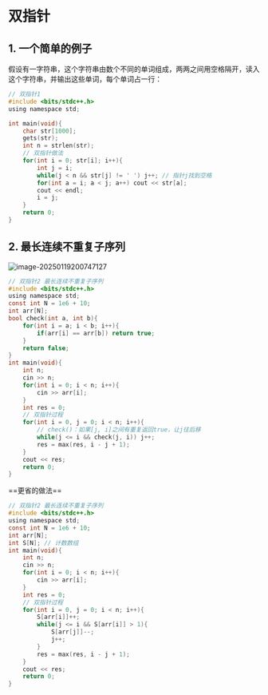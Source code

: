 # 双指针

## 1. 一个简单的例子

假设有一字符串，这个字符串由数个不同的单词组成，两两之间用空格隔开，读入这个字符串，并输出这些单词，每个单词占一行：

```c
// 双指针1
#include <bits/stdc++.h>
using namespace std;

int main(void){
	char str[1000];
	gets(str);
	int n = strlen(str);
	// 双指针做法
	for(int i = 0; str[i]; i++){
		int j = i;
		while(j < n && str[j] != ' ') j++; // 指针j找到空格
		for(int a = i; a < j; a++) cout << str[a];
		cout << endl;
		i = j;
	} 
	return 0;
} 
```

## 2. 最长连续不重复子序列

![image-20250119200747127](C:\Users\潘zr\AppData\Roaming\Typora\typora-user-images\image-20250119200747127.png)

```C
// 双指针2 最长连续不重复子序列
#include <bits/stdc++.h>
using namespace std;
const int N = 1e6 + 10;
int arr[N];
bool check(int a, int b){
	for(int i = a; i < b; i++){
		if(arr[i] == arr[b]) return true;
	}
	return false;
}
int main(void){
	int n;
	cin >> n;
	for(int i = 0; i < n; i++){
		cin >> arr[i];
	}
	int res = 0;
	// 双指针过程 
	for(int i = 0, j = 0; i < n; i++){
		// check()：如果[j, i]之间有重复返回true，让j往后移 
		while(j <= i && check(j, i)) j++;
		res = max(res, i - j + 1);
	}
	cout << res;
	return 0;
} 
```

==更省的做法==

```C
// 双指针2 最长连续不重复子序列
#include <bits/stdc++.h>
using namespace std;
const int N = 1e6 + 10;
int arr[N];
int S[N]; // 计数数组 
int main(void){
	int n;
	cin >> n;
	for(int i = 0; i < n; i++){
		cin >> arr[i];
	}
	int res = 0;
	// 双指针过程 
	for(int i = 0, j = 0; i < n; i++){
		S[arr[i]]++;
		while(j <= i && S[arr[i]] > 1){
			S[arr[j]]--;
			j++;
		}
		res = max(res, i - j + 1);
	}
	cout << res;
	return 0;
} 
```

